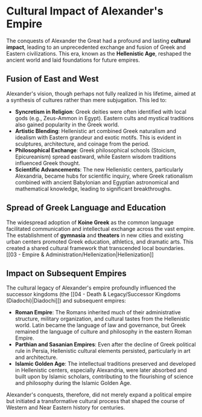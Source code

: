 # Cultural Impact of Alexander's Empire

The conquests of Alexander the Great had a profound and lasting **cultural impact**, leading to an unprecedented exchange and fusion of Greek and Eastern civilizations. This era, known as the **Hellenistic Age**, reshaped the ancient world and laid foundations for future empires.

## Fusion of East and West

Alexander's vision, though perhaps not fully realized in his lifetime, aimed at a synthesis of cultures rather than mere subjugation. This led to:

*   **Syncretism in Religion**: Greek deities were often identified with local gods (e.g., Zeus-Ammon in Egypt). Eastern cults and mystical traditions also gained popularity in the Greek world.
*   **Artistic Blending**: Hellenistic art combined Greek naturalism and idealism with Eastern grandeur and exotic motifs. This is evident in sculptures, architecture, and coinage from the period.
*   **Philosophical Exchange**: Greek philosophical schools (Stoicism, Epicureanism) spread eastward, while Eastern wisdom traditions influenced Greek thought.
*   **Scientific Advancements**: The new Hellenistic centers, particularly Alexandria, became hubs for scientific inquiry, where Greek rationalism combined with ancient Babylonian and Egyptian astronomical and mathematical knowledge, leading to significant breakthroughs.

## Spread of Greek Language and Education

The widespread adoption of **Koine Greek** as the common language facilitated communication and intellectual exchange across the vast empire. The establishment of **gymnasia** and **theaters** in new cities and existing urban centers promoted Greek education, athletics, and dramatic arts. This created a shared cultural framework that transcended local boundaries. [[03 - Empire & Administration/Hellenization|Hellenization]]

## Impact on Subsequent Empires

The cultural legacy of Alexander's empire profoundly influenced the successor kingdoms (the [[04 - Death & Legacy/Successor Kingdoms (Diadochi)|Diadochi]]) and subsequent empires:

*   **Roman Empire**: The Romans inherited much of their administrative structure, military organization, and cultural tastes from the Hellenistic world. Latin became the language of law and governance, but Greek remained the language of culture and philosophy in the eastern Roman Empire.
*   **Parthian and Sasanian Empires**: Even after the decline of Greek political rule in Persia, Hellenistic cultural elements persisted, particularly in art and architecture.
*   **Islamic Golden Age**: The intellectual traditions preserved and developed in Hellenistic centers, especially Alexandria, were later absorbed and built upon by Islamic scholars, contributing to the flourishing of science and philosophy during the Islamic Golden Age.

Alexander's conquests, therefore, did not merely expand a political empire but initiated a transformative cultural process that shaped the course of Western and Near Eastern history for centuries.